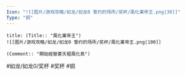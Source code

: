 ```yaml
---
Icon: "![[图片/游戏攻略/如龙/如龙0 誓约的场所/奖杯/風化業帝王.png|30]]"
Type: "铜"
---
```

```ad-common-bronze-trophy
title: (Title:: "風化業帝王")
![[图片/游戏攻略/如龙/如龙0 誓约的场所/奖杯/風化業帝王.png|100]]

(Comment:: "開始經營蒼天堀風化島")
```

#如龙/如龙0/奖杯 #奖杯 #铜
